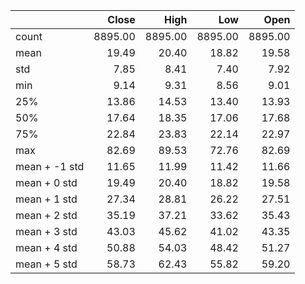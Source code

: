 |               |   Close |    High |     Low |    Open |
|:--------------|--------:|--------:|--------:|--------:|
| count         | 8895.00 | 8895.00 | 8895.00 | 8895.00 |
| mean          |   19.49 |   20.40 |   18.82 |   19.58 |
| std           |    7.85 |    8.41 |    7.40 |    7.92 |
| min           |    9.14 |    9.31 |    8.56 |    9.01 |
| 25%           |   13.86 |   14.53 |   13.40 |   13.93 |
| 50%           |   17.64 |   18.35 |   17.06 |   17.68 |
| 75%           |   22.84 |   23.83 |   22.14 |   22.97 |
| max           |   82.69 |   89.53 |   72.76 |   82.69 |
| mean + -1 std |   11.65 |   11.99 |   11.42 |   11.66 |
| mean + 0 std  |   19.49 |   20.40 |   18.82 |   19.58 |
| mean + 1 std  |   27.34 |   28.81 |   26.22 |   27.51 |
| mean + 2 std  |   35.19 |   37.21 |   33.62 |   35.43 |
| mean + 3 std  |   43.03 |   45.62 |   41.02 |   43.35 |
| mean + 4 std  |   50.88 |   54.03 |   48.42 |   51.27 |
| mean + 5 std  |   58.73 |   62.43 |   55.82 |   59.20 |